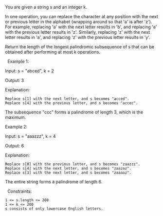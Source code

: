 You are given a string s and an integer k.

In one operation, you can replace the character at any position with the next or previous letter in the alphabet (wrapping around so that 'a' is after 'z'). For example, replacing 'a' with the next letter results in 'b', and replacing 'a' with the previous letter results in 'z'. Similarly, replacing 'z' with the next letter results in 'a', and replacing 'z' with the previous letter results in 'y'.

Return the length of the longest palindromic subsequence of s that can be obtained after performing at most k operations.

 
Example 1:


Input: s = "abced", k = 2

Output: 3

Explanation:


	Replace s[1] with the next letter, and s becomes "acced".
	Replace s[4] with the previous letter, and s becomes "accec".


The subsequence "ccc" forms a palindrome of length 3, which is the maximum.


Example 2:


Input: s = "aaazzz", k = 4

Output: 6

Explanation:


	Replace s[0] with the previous letter, and s becomes "zaazzz".
	Replace s[4] with the next letter, and s becomes "zaazaz".
	Replace s[3] with the next letter, and s becomes "zaaaaz".


The entire string forms a palindrome of length 6.


 
Constraints:


	1 <= s.length <= 200
	1 <= k <= 200
	s consists of only lowercase English letters.

